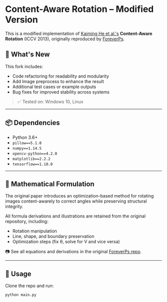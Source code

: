 # Content-Aware Rotation – Modified Version

This is a modified implementation of [Kaiming He et al.'s](http://kaiminghe.com/publications/iccv13car.pdf) **Content-Aware Rotation** (ICCV 2013), originally reproduced by [ForeverPs](https://github.com/ForeverPs/content-aware-rotation).

## 🔧 What's New

This fork includes:
- Code refactoring for readability and modularity
- Add Image preprocess to enhance the result
- Additional test cases or example outputs
- Bug fixes for improved stability across systems

> ✅ Tested on: Windows 10, Linux

---

## 📦 Dependencies

- Python 3.6+
- `pillow==5.1.0`
- `numpy==1.14.5`
- `opencv-python==4.2.0`
- `matplotlib==2.2.2`
- `tensorflow==1.10.0`

---

## 📐 Mathematical Formulation

The original paper introduces an optimization-based method for rotating images content-awarely to correct angles while preserving structural integrity.

All formula derivations and illustrations are retained from the original repository, including:
- Rotation manipulation
- Line, shape, and boundary preservation
- Optimization steps (fix θ, solve for V and vice versa)

📷 See all equations and derivations in the original [ForeverPs repo](https://github.com/ForeverPs/content-aware-rotation).

---

## 🚀 Usage

Clone the repo and run:

```bash
python main.py
